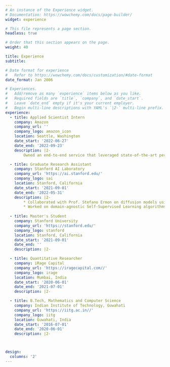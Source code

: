 ```yaml
---
# An instance of the Experience widget.
# Documentation: https://wowchemy.com/docs/page-builder/
widget: experience

# This file represents a page section.
headless: true

# Order that this section appears on the page.
weight: 40

title: Experience
subtitle:

# Date format for experience
#   Refer to https://wowchemy.com/docs/customization/#date-format
date_format: Jan 2006

# Experiences.
#   Add/remove as many `experience` items below as you like.
#   Required fields are `title`, `company`, and `date_start`.
#   Leave `date_end` empty if it's your current employer.
#   Begin multi-line descriptions with YAML's `|2-` multi-line prefix.
experience:
  - title: Applied Scientist Intern
    company: Amazon
    company_url: ''
    company_logo: amazon_icon
    location: Seattle, Washington
    date_start: '2022-06-27'
    date_end: '2022-09-23'
    description: |2-
        Owned an end-to-end service that leveraged state-of-the-art permutation invariant Transformers and Graph Neural Networks to refine the knowledge graph that supports the Amazon Catalogue System.

  - title: Graduate Research Assistant
    company: Stanford AI Laboratory
    company_url: 'https://ai.stanford.edu/'
    company_logo: sai
    location: Stanford, California
    date_start: '2021-09-01'
    date_end: '2022-05-31'
    description: |2-
        * Collaborated with Prof. Stefano Ermon on diffusion models using score matching for representation learning in JAX.
        * Worked on domain-agnostic Self-Supervised Learning algorithms in Pytorch.
  
  - title: Master's Student
    company: Stanford University
    company_url: 'https://stanford.edu/'
    company_logo: stanford
    location: Stanford, California
    date_start: '2021-09-01'
    date_end: ''
    description: |2-

  - title: Quantitative Researcher
    company: iRage Capital
    company_url: 'https://iragecapital.com//'
    company_logo: irage
    location: Mumbai, India
    date_start: '2020-06-01'
    date_end: '2021-07-01'
    description: |2-

  - title: B.Tech, Mathematics and Computer Science
    company: Indian Institute of Technology, Guwahati
    company_url: 'https://iitg.ac.in//'
    company_logo: iitg
    location: Guwahati, India
    date_start: '2016-07-01'
    date_end: '2020-06-01'
    description: |2-



design:
  columns: '2'
---
```

